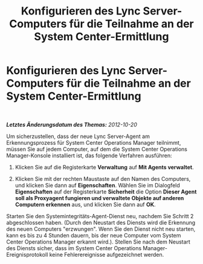 ﻿---
title: Konfigurieren des Lync Server-Computers für die Teilnahme an der System Center-Ermittlung
TOCTitle: Konfigurieren des Lync Server-Computers für die Teilnahme an der System Center-Ermittlung
ms:assetid: 2f9c9cb0-3120-4571-9cd2-657c2123fe21
ms:mtpsurl: https://technet.microsoft.com/de-de/library/JJ204776(v=OCS.15)
ms:contentKeyID: 49293565
ms.date: 05/19/2016
mtps_version: v=OCS.15
ms.translationtype: HT
---

# Konfigurieren des Lync Server-Computers für die Teilnahme an der System Center-Ermittlung

 

_**Letztes Änderungsdatum des Themas:** 2012-10-20_

Um sicherzustellen, dass der neue Lync Server-Agent am Erkennungsprozess für System Center Operations Manager teilnimmt, müssen Sie auf jedem Computer, auf dem die System Center Operations Manager-Konsole installiert ist, das folgende Verfahren ausführen:

1.  Klicken Sie auf die Registerkarte **Verwaltung** auf **Mit Agents verwaltet**.

2.  Klicken Sie mit der rechten Maustaste auf den Namen des Computers, und klicken Sie dann auf **Eigenschaften**. Wählen Sie im Dialogfeld **Eigenschaften** auf der Registerkarte **Sicherheit** die Option **Dieser Agent soll als Proxyagent fungieren und verwaltete Objekte auf anderen Computern erkennen** aus, und klicken Sie dann auf **OK**.

Starten Sie den Systemintegritäts-Agent-Dienst neu, nachdem Sie Schritt 2 abgeschlossen haben. (Durch den Neustart des Diensts wird die Erkennung des neuen Computers "erzwungen". Wenn Sie den Dienst nicht neu starten, kann es bis zu 4 Stunden dauern, bis der neue Computer vom System Center Operations Manager erkannt wird.). Stellen Sie nach dem Neustart des Diensts sicher, dass im System Center Operations Manager-Ereignisprotokoll keine Fehlerereignisse aufgezeichnet werden.

